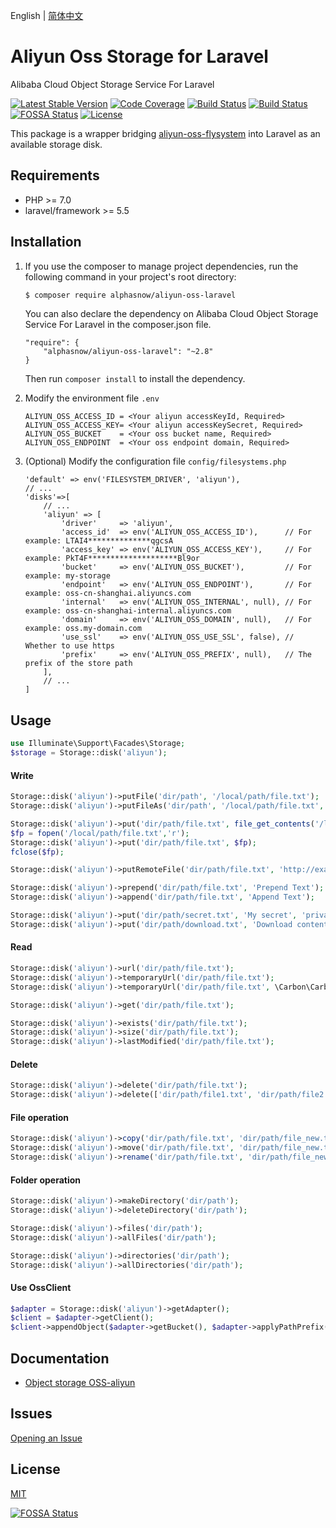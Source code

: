 English | [简体中文](README-CN.md)  

# Aliyun Oss Storage for Laravel
Alibaba Cloud Object Storage Service For Laravel

[![Latest Stable Version](https://poser.pugx.org/alphasnow/aliyun-oss-laravel/v/stable)](https://packagist.org/packages/alphasnow/aliyun-oss-laravel)
[![Code Coverage](https://scrutinizer-ci.com/g/alphasnow/aliyun-oss-laravel/badges/coverage.png?b=master)](https://scrutinizer-ci.com/g/alphasnow/aliyun-oss-laravel/?branch=master)
[![Build Status](https://github.com/alphasnow/aliyun-oss-laravel/workflows/CI/badge.svg)](https://github.com/alphasnow/aliyun-oss-laravel/actions)
[![Build Status](https://travis-ci.com/alphasnow/aliyun-oss-laravel.svg?branch=master)](https://travis-ci.com/alphasnow/aliyun-oss-laravel)
[![FOSSA Status](https://app.fossa.com/api/projects/git%2Bgithub.com%2Falphasnow%2Faliyun-oss-laravel.svg?type=shield)](https://app.fossa.com/projects/git%2Bgithub.com%2Falphasnow%2Faliyun-oss-laravel?ref=badge_shield)
[![License](https://poser.pugx.org/alphasnow/aliyun-oss-laravel/license)](https://packagist.org/packages/alphasnow/aliyun-oss-laravel)

This package is a wrapper bridging [aliyun-oss-flysystem](https://github.com/alphasnow/aliyun-oss-flysystem) into Laravel as an available storage disk.

## Requirements
- PHP >= 7.0
- laravel/framework >= 5.5

## Installation
1. If you use the composer to manage project dependencies, run the following command in your project's root directory:
    ```bash
    $ composer require alphasnow/aliyun-oss-laravel
    ```
    You can also declare the dependency on Alibaba Cloud Object Storage Service For Laravel in the composer.json file.
    ```
    "require": {
        "alphasnow/aliyun-oss-laravel": "~2.8"
    }
    ```
    Then run `composer install` to install the dependency.

2. Modify the environment file `.env`
    ```
    ALIYUN_OSS_ACCESS_ID = <Your aliyun accessKeyId, Required>
    ALIYUN_OSS_ACCESS_KEY= <Your aliyun accessKeySecret, Required>
    ALIYUN_OSS_BUCKET    = <Your oss bucket name, Required>
    ALIYUN_OSS_ENDPOINT  = <Your oss endpoint domain, Required>
    ```

3. (Optional) Modify the configuration file `config/filesystems.php`
    ```
    'default' => env('FILESYSTEM_DRIVER', 'aliyun'),
    // ...
    'disks'=>[
        // ...
        'aliyun' => [
            'driver'     => 'aliyun',
            'access_id'  => env('ALIYUN_OSS_ACCESS_ID'),      // For example: LTAI4**************qgcsA
            'access_key' => env('ALIYUN_OSS_ACCESS_KEY'),     // For example: PkT4F********************Bl9or
            'bucket'     => env('ALIYUN_OSS_BUCKET'),         // For example: my-storage
            'endpoint'   => env('ALIYUN_OSS_ENDPOINT'),       // For example: oss-cn-shanghai.aliyuncs.com
            'internal'   => env('ALIYUN_OSS_INTERNAL', null), // For example: oss-cn-shanghai-internal.aliyuncs.com
            'domain'     => env('ALIYUN_OSS_DOMAIN', null),   // For example: oss.my-domain.com
            'use_ssl'    => env('ALIYUN_OSS_USE_SSL', false), // Whether to use https
            'prefix'     => env('ALIYUN_OSS_PREFIX', null),   // The prefix of the store path
        ],
        // ...
    ]
    ```

## Usage
```php
use Illuminate\Support\Facades\Storage;
$storage = Storage::disk('aliyun');
```
#### Write
```php
Storage::disk('aliyun')->putFile('dir/path', '/local/path/file.txt');
Storage::disk('aliyun')->putFileAs('dir/path', '/local/path/file.txt', 'file.txt');

Storage::disk('aliyun')->put('dir/path/file.txt', file_get_contents('/local/path/file.txt'));
$fp = fopen('/local/path/file.txt','r');
Storage::disk('aliyun')->put('dir/path/file.txt', $fp);
fclose($fp);

Storage::disk('aliyun')->putRemoteFile('dir/path/file.txt', 'http://example.com/file.txt');

Storage::disk('aliyun')->prepend('dir/path/file.txt', 'Prepend Text'); 
Storage::disk('aliyun')->append('dir/path/file.txt', 'Append Text');

Storage::disk('aliyun')->put('dir/path/secret.txt', 'My secret', 'private');
Storage::disk('aliyun')->put('dir/path/download.txt', 'Download content', ["headers" => ["Content-Disposition" => "attachment; filename=file.txt"]]);
```

#### Read
```php
Storage::disk('aliyun')->url('dir/path/file.txt');
Storage::disk('aliyun')->temporaryUrl('dir/path/file.txt');
Storage::disk('aliyun')->temporaryUrl('dir/path/file.txt', \Carbon\Carbon::now()->addMinutes(30));

Storage::disk('aliyun')->get('dir/path/file.txt'); 

Storage::disk('aliyun')->exists('dir/path/file.txt'); 
Storage::disk('aliyun')->size('dir/path/file.txt'); 
Storage::disk('aliyun')->lastModified('dir/path/file.txt');
```

#### Delete
```php
Storage::disk('aliyun')->delete('dir/path/file.txt');
Storage::disk('aliyun')->delete(['dir/path/file1.txt', 'dir/path/file2.txt']);
```

#### File operation
```php
Storage::disk('aliyun')->copy('dir/path/file.txt', 'dir/path/file_new.txt');
Storage::disk('aliyun')->move('dir/path/file.txt', 'dir/path/file_new.txt');
Storage::disk('aliyun')->rename('dir/path/file.txt', 'dir/path/file_new.txt');
```

#### Folder operation
```php
Storage::disk('aliyun')->makeDirectory('dir/path'); 
Storage::disk('aliyun')->deleteDirectory('dir/path');

Storage::disk('aliyun')->files('dir/path');
Storage::disk('aliyun')->allFiles('dir/path');

Storage::disk('aliyun')->directories('dir/path'); 
Storage::disk('aliyun')->allDirectories('dir/path'); 
```

#### Use OssClient
```php
$adapter = Storage::disk('aliyun')->getAdapter(); 
$client = $adapter->getClient();
$client->appendObject($adapter->getBucket(), $adapter->applyPathPrefix('dir/path/file.txt'), 'Append Text', 0);
```

## Documentation
- [Object storage OSS-aliyun](https://help.aliyun.com/product/31815.html)

## Issues
[Opening an Issue](https://github.com/alphasnow/aliyun-oss-laravel/issues/new)

## License
[MIT](LICENSE)

[![FOSSA Status](https://app.fossa.com/api/projects/git%2Bgithub.com%2Falphasnow%2Faliyun-oss-laravel.svg?type=large)](https://app.fossa.com/projects/git%2Bgithub.com%2Falphasnow%2Faliyun-oss-laravel?ref=badge_large)